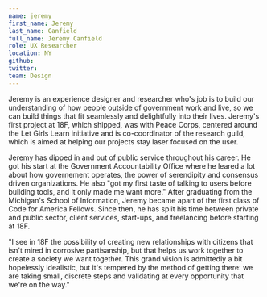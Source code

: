 ```yaml
---
name: jeremy
first_name: Jeremy
last_name: Canfield
full_name: Jeremy Canfield
role: UX Researcher
location: NY
github:
twitter:
team: Design
---
```


Jeremy is an experience designer and researcher who's job is to build our understanding of how people outside of government work and live, so we can build things that fit seamlessly and delightfully into their lives. Jeremy's first project at 18F, which shipped, was with Peace Corps, centered around the Let Girls Learn initiative and is co-coordinator of the research guild, which is aimed at helping our projects stay laser focused on the user. 

Jeremy has dipped in and out of public service throughout his career. He got his start at the Government Accountability Office where he leared a lot about how governement operates, the power of serendipity and consensus driven organizations. He also "got my first taste of talking to users before building tools, and it only made me want more." After graduating from the Michigan's School of Information, Jeremy became apart of the first class of Code for America Fellows. Since then, he has split his time between private and public sector, client services, start-ups, and freelancing before starting at 18F. 

"I see in 18F the possibility of creating new relationships with citizens that isn't mired in corrosive partisanship, but that helps us work together to create a society we want together. This grand vision is admittedly a bit hopelessly idealistic, but it's tempered by the method of getting there: we are taking small, discrete steps and validating at every opportunity that we're on the way." 

